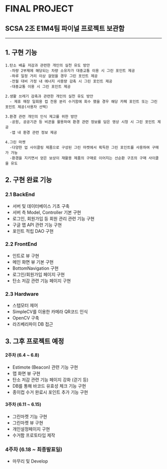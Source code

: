 FINAL PROJECT
===============================

## SCSA 2조 E1M4팀 파이널 프로젝트 보관함

* * *

## 1. 구현 기능
```
1.탄소 배출 저감과 관련한 개인의 실천 유도 방안
  -차량 2부제에 해당되는 차량 소유자가 대중교통 이용 시 그린 포인트 제공
  -하루 일정 거리 이상 걸었을 경우 그린 포인트 제공
  -전월 대비 가정 내 에너지 사용량 감축 시 그린 포인트 제공
  -대중교통 이용 시 그린 포인트 제공

2.생활 쓰레기 감축과 관련한 개인의 실천 유도 방안
  - 제휴 매장 일회용 컵 전용 분리 수거함에 회수 했을 경우 해당 카페 포인트 또는 그린 포인트 제공(사용자 선택)

3.환경 관련 개인의 인식 제고를 위한 방안
  -공원, 공공기관 등 비콘을 활용하여 환경 관련 정보를 담은 영상 시청 시 그린 포인트 제공
  -앱 내 환경 관련 정보 제공 

4.그린 마켓
  -다양한 업 사이클링 제품으로 구성된 그린 마켓에서 획득한 그린 포인트를 사용하여 구매가 가능
  -환경을 지키면서 얻은 보상이 재활용 제품의 구매로 이어지는 선순환 구조의 구매 사이클을 유도
```

## 2. 구현 완료 기능 
### 2.1 BackEnd
  - 서버 및 데이터베이스 기초 구축
  - 서버 측 Model, Controller 기본 구현
  - 로그인, 회원가입 등 회원 관리 관련 기능 구현
  - 구글 맵 API 관련 기능 구현
  - 포인트 적립 DAO 구현
### 2.2 FrontEnd
  - 인트로 뷰 구현
  - 메인 화면 뷰 기본 구현
  - BottomNavigation 구현 
  - 로그인/회원가입 페이지 구현
  - 탄소 저감 관련 기능 페이지 구현
### 2.3 Hardware
  - 스텝모터 제어 
  - SimpleCV를 이용한 카메라 QR코드 인식
  - OpenCV 구축
  - 라즈베리파이 DB 접근

  
## 3. 그후 프로젝트 예정
#### 2주차 (6.4 ~ 6.8)
  - Estimote (Beacon) 관련 기능 구현
  - 맵 화면 뷰 구현
  - 탄소 저감 관련 기능 페이지 강화 (걷기 등)
  - DB를 통해 바코드 유효성 체크 기능 구현
  - 종이컵 수거 완료시 포인트 추가 기능 구현
#### 3주차 (6.11 ~ 6.15)
  - 그린마켓 기능 구현
  - 그린마켓 뷰 구현
  - 개인설정페이지 구현 
  - 수거함 프로토타입 제작
### 4주차 (6.18 ~ 최종발표일)
  - 마무리 및 Develop
  

